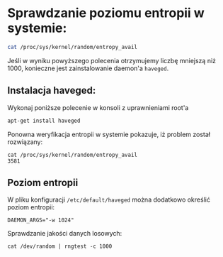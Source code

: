 # Sprawdzanie poziomu entropii w systemie:
```sh
cat /proc/sys/kernel/random/entropy_avail
```
Jeśli w wyniku powyższego polecenia otrzymujemy liczbę mniejszą niż 1000, konieczne jest zainstalowanie daemon'a `haveged`.

## Instalacja haveged:
Wykonaj poniższe polecenie w konsoli z uprawnieniami root'a
```sh
apt-get install haveged
```

Ponowna weryfikacja entropii w systemie pokazuje, iż problem został rozwiązany:
```
cat /proc/sys/kernel/random/entropy_avail
3581
```

## Poziom entropii
W pliku konfiguracji `/etc/default/haveged` można dodatkowo określić poziom entropii:
```
DAEMON_ARGS="-w 1024"
```

Sprawdzanie jakości danych losowych:
```
cat /dev/random | rngtest -c 1000
```
